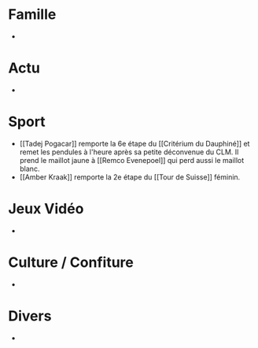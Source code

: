 # Famille
- 
# Actu
- 
# Sport
- [[Tadej Pogacar]] remporte la 6e étape du [[Critérium du Dauphiné]] et remet les pendules à l'heure après sa petite déconvenue du CLM. Il prend le maillot jaune à [[Remco Evenepoel]] qui perd aussi le maillot blanc.
- [[Amber Kraak]] remporte la 2e étape du [[Tour de Suisse]] féminin.
# Jeux Vidéo
- 
# Culture / Confiture
- 
# Divers
- 

